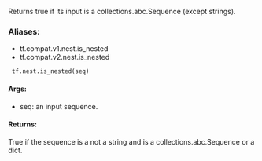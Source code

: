 Returns true if its input is a collections.abc.Sequence (except strings).
### Aliases:
- tf.compat.v1.nest.is_nested
- tf.compat.v2.nest.is_nested

```
 tf.nest.is_nested(seq)
```
#### Args:
- seq: an input sequence.
#### Returns:
True if the sequence is a not a string and is a collections.abc.Sequence or a dict.

